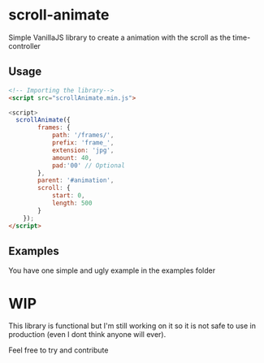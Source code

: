 # scroll-animate

Simple VanillaJS library to create a animation with the scroll as the time-controller


## Usage

```HTML
<!-- Importing the library-->
<script src="scrollAnimate.min.js">

<script>
  scrollAnimate({
        frames: {
            path: '/frames/',
            prefix: 'frame_',
            extension: 'jpg',
            amount: 40,
            pad:'00' // Optional
        },
        parent: '#animation',
        scroll: {
            start: 0,
            length: 500
        }
    });
</script>
```
## Examples

You have one simple and ugly example in the examples folder

# WIP
This library is functional but I'm still working on it so it is not safe to use in production (even I dont think anyone will ever).

Feel free to try and contribute
